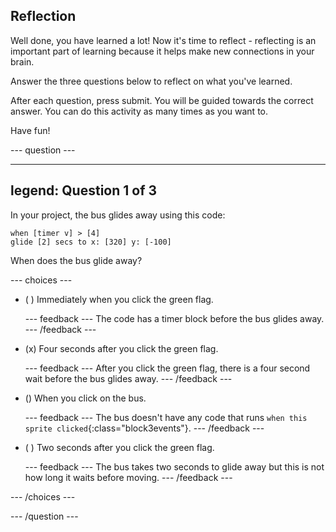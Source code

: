 ## Reflection

Well done, you have learned a lot! Now it's time to reflect - reflecting is an important part of learning because it helps make new connections in your brain.

Answer the three questions below to reflect on what you've learned.

After each question, press submit. You will be guided towards the correct answer. You can do this activity as many times as you want to.

Have fun!

--- question ---

---
legend: Question 1 of 3
---

In your project, the bus glides away using this code:

```blocks3
when [timer v] > [4] 
glide [2] secs to x: [320] y: [-100]
```

When does the bus glide away?

--- choices ---

- ( ) Immediately when you click the green flag.

  --- feedback ---
The code has a timer block before the bus glides away.
  --- /feedback ---

- (x) Four seconds after you click the green flag.

  --- feedback ---
After you click the green flag,  there is a four second wait before the bus glides away.
  --- /feedback ---

- () When you click on the bus. 

  --- feedback ---
The bus doesn't have any code that runs `when this sprite clicked`{:class="block3events"}.
  --- /feedback ---

- ( ) Two seconds after you click the green flag.

  --- feedback ---
  The bus takes two seconds to glide away but this is not how long it waits before moving.
  --- /feedback ---

--- /choices ---

--- /question ---

